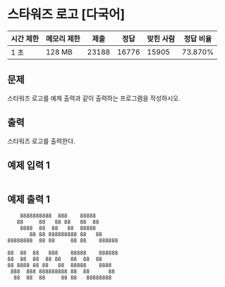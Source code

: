[](https://www.acmicpc.net/problem/9653)

# 스타워즈 로고 [다국어]

| 시간 제한 | 메모리 제한 | 제출 | 정답 | 맞힌 사람 | 정답 비율 |
| --- | --- | --- | --- | --- | --- |
| 1 초 | 128 MB | 23188 | 16776 | 15905 | 73.870% |

## 문제

스타워즈 로고를 예제 출력과 같이 출력하는 프로그램을 작성하시오.

## 출력

스타워즈 로고를 출력한다.

## 예제 입력 1

```

```

## 예제 출력 1

```
    8888888888  888    88888
   88     88   88 88   88  88
    8888  88  88   88  88888
       88 88 888888888 88   88
88888888  88 88     88 88    888888

88  88  88   888    88888    888888
88  88  88  88 88   88  88  88
88 8888 88 88   88  88888    8888
 888  888 888888888 88  88      88
  88  88  88     88 88   88888888
```
